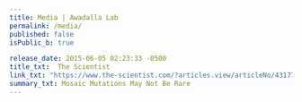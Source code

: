 ```yaml
---
title: Media | Awadalla Lab
permalink: /media/
published: false
isPublic_b: true

release_date: 2015-06-05 02:23:33 -0500
title_txt: 	The Scientist
link_txt: "https://www.the-scientist.com/?articles.view/articleNo/43177/title/Mosaic-Mutations-May-Not-Be-Rare/"
summary_txt: Mosaic Mutations May Not Be Rare
---
```

